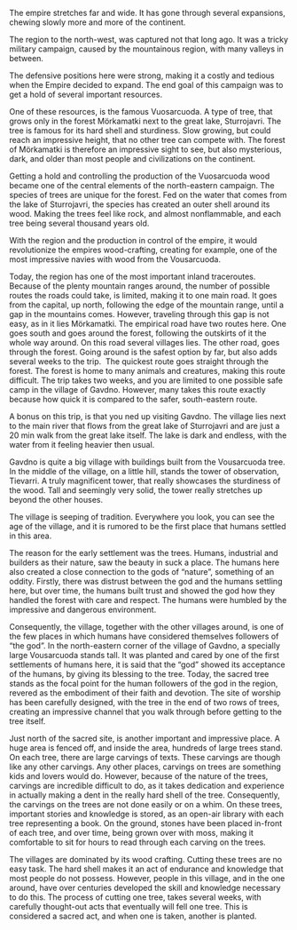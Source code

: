 The empire stretches far and wide. It has gone through several expansions, chewing slowly more and more of the continent.

The region to the north-west, was captured not that long ago. It was a tricky military campaign, caused by the mountainous region, with many valleys in between.

The defensive positions here were strong, making it a costly and tedious when the Empire decided to expand. The end goal of this campaign was to get a hold of several important resources.

One of these resources, is the famous Vuosarcuoda. A type of tree, that grows only in the forest Mörkamatki next to the great lake, Sturrojavri. The tree is famous for its hard shell and sturdiness. Slow growing, but could reach an impressive height, that no other tree can compete with. The forest of Mörkamatki is therefore an impressive sight to see, but also mysterious, dark, and older than most people and civilizations on the continent.

Getting a hold and controlling the production of the Vuosarcuoda wood became one of the central elements of the north-eastern campaign. The species of trees are unique for the forest. Fed on the water that comes from the lake of Sturrojavri, the species has created an outer shell around its wood. Making the trees feel like rock, and almost nonflammable, and each tree being several thousand years old.

With the region and the production in control of the empire, it would revolutionize the empires wood-crafting, creating for example, one of the most impressive navies with wood from the Vousarcuoda.

Today, the region has one of the most important inland traceroutes. Because of the plenty mountain ranges around, the number of possible routes the roads could take, is limited, making it to one main road. It goes from the capital, up north, following the edge of the mountain range, until a gap in the mountains comes. However, traveling through this gap is not easy, as in it lies Mörkamatki. The empirical road have two routes here. One goes south and goes around the forest, following the outskirts of it the whole way around. On this road several villages lies. The other road, goes through the forest. Going around is the safest option by far, but also adds several weeks to the trip.  The quickest route goes straight through the forest. The forest is home to many animals and creatures, making this route difficult. The trip takes two weeks, and you are limited to one possible safe camp in the village of Gavdno. However, many takes this route exactly because how quick it is compared to the safer, south-eastern route.

A bonus on this trip, is that you ned up visiting Gavdno. The village lies next to the main river that flows from the great lake of Sturrojavri and are just a 20 min walk from the great lake itself. The lake is dark and endless, with the water from it feeling heavier then usual.  

Gavdno is quite a big village with buildings built from the Vousarcuoda tree. In the middle of the village, on a little hill, stands the tower of observation, Tievarri. A truly magnificent tower, that really showcases the sturdiness of the wood. Tall and seemingly very solid, the tower really stretches up beyond the other houses.

The village is seeping of tradition. Everywhere you look, you can see the age of the village, and it is rumored to be the first place that humans settled in this area.

The reason for the early settlement was the trees. Humans, industrial and builders as their nature, saw the beauty in suck a place. The humans here also created a close connection to the gods of “nature”, something of an oddity. Firstly, there was distrust between the god and the humans settling here, but over time, the humans built trust and showed the god how they handled the forest with care and respect. The humans were humbled by the impressive and dangerous environment.

Consequently, the village, together with the other villages around, is one of the few places in which humans have considered themselves followers of “the god”. In the north-eastern corner of the village of Gavdno, a specially large Vousarcuoda stands tall. It was planted and cared by one of the first settlements of humans here, it is said that the “god” showed its acceptance of the humans, by giving its blessing to the tree. Today, the sacred tree stands as the focal point for the human followers of the god in the region, revered as the embodiment of their faith and devotion. The site of worship has been carefully designed, with the tree in the end of two rows of trees, creating an impressive channel that you walk through before getting to the tree itself.

Just north of the sacred site, is another important and impressive place. A huge area is fenced off, and inside the area, hundreds of large trees stand. On each tree, there are large carvings of texts. These carvings are though like any other carvings. Any other places, carvings on trees are something kids and lovers would do. However, because of the nature of the trees, carvings are incredible difficult to do, as it takes dedication and experience in actually making a dent in the really hard shell of the tree. Consequently, the carvings on the trees are not done easily or on a whim. On these trees, important stories and knowledge is stored, as an open-air library with each tree representing a book. On the ground, stones have been placed in-front of each tree, and over time, being grown over with moss, making it comfortable to sit for hours to read through each carving on the trees.

The villages are dominated by its wood crafting. Cutting these trees are no easy task. The hard shell makes it an act of endurance and knowledge that most people do not possess. However, people in this village, and in the one around, have over centuries developed the skill and knowledge necessary to do this. The process of cutting one tree, takes several weeks, with carefully thought-out acts that eventually will fell one tree. This is considered a sacred act, and when one is taken, another is planted.